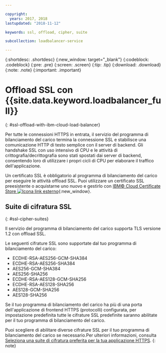 ```yaml
---

copyright:
  years: 2017, 2018
lastupdated: "2018-11-12"

keywords: ssl, offload, cipher, suite

subcollection: loadbalancer-service

---
```


{:shortdesc: .shortdesc}
{:new_window: target="_blank"}
{:codeblock: .codeblock}
{:pre: .pre}
{:screen: .screen}
{:tip: .tip}
{:download: .download}
{:note: .note}
{:important: .important}

# Offload SSL con {{site.data.keyword.loadbalancer_full}}
{: #ssl-offload-with-ibm-cloud-load-balancer}

Per tutte le connessioni HTTPS in entrata, il servizio del programma di bilanciamento del carico termina la connessione SSL e stabilisce una comunicazione HTTP di testo semplice con il server di backend. Gli handshake SSL con uso intensivo di CPU e le attività di crittografia/decrittografia sono stati spostati dai server di backend, consentendo loro di utilizzare i propri cicli di CPU per elaborare il traffico dell'applicazione.

Un certificato SSL è obbligatorio al programma di bilanciamento del carico per eseguire le attività offload SSL. Puoi utilizzare un certificato SSL preesistente o acquistarne uno nuovo e gestirlo con [IBM© Cloud Certificate Store ![Icona link esterno](../../icons/launch-glyph.svg "Icona link esterno")](https://cloud.ibm.com/classic/security/sslcerts){:new_window}.

## Suite di cifratura SSL
{: #ssl-cipher-suites}

Il servizio del programma di bilanciamento del carico supporta TLS versione 1.2 con offload SSL.

Le seguenti cifrature SSL sono supportate dal tuo programma di bilanciamento del carico:

* ECDHE-RSA-AES256-GCM-SHA384
* ECDHE-RSA-AES256-SHA384
* AES256-GCM-SHA384
* AES256-SHA256
* ECDHE-RSA-AES128-GCM-SHA256
* ECDHE-RSA-AES128-SHA256
* AES128-GCM-SHA256
* AES128-SHA256

Se il tuo programma di bilanciamento del carico ha più di una porta dell'applicazione di frontend HTTPS (protocolli) configurata, per impostazione predefinita tutte le cifrature SSL predefinite saranno abilitate per il tuo programma di bilanciamento del carico.

Puoi scegliere di abilitare diverse cifrature SSL per il tuo programma di bilanciamento del carico se necessario.Per ulteriori informazioni, consulta [Seleziona una suite di cifratura preferita per la tua applicazione HTTPS](/docs/infrastructure/loadbalancer-service?topic=loadbalancer-service-choosing-a-preferred-cipher-suite-for-your-https-application).
{: note}
